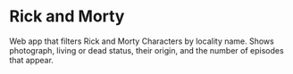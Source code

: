 # Rick and Morty 

Web app that filters Rick and Morty Characters by locality name. Shows photograph, living or dead status, their origin, and the number of episodes that appear.